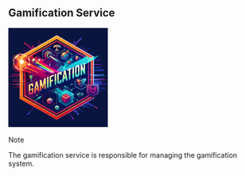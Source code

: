 ## Gamification Service

<img width='200' height='200' src="./docs/public/logo.svg">

> [!NOTE]
> The gamification service is responsible for managing the gamification system.
